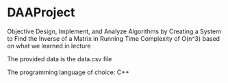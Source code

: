# DAAProject
Objective Design, Implement, and Analyze Algorithms by Creating a System to Find the Inverse of a Matrix in Running Time Complexity of O(n^3) based on what we learned in lecture

The provided data is the data.csv file

The programming language of choice: C++

